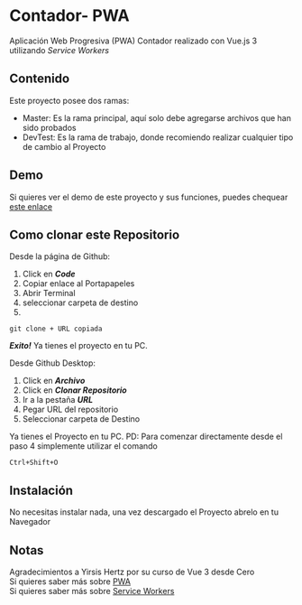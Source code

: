 # Contador- PWA
Aplicación Web Progresiva (PWA) Contador realizado con Vue.js 3 utilizando *Service Workers*

## Contenido
Este proyecto posee dos ramas:

- Master: Es la rama principal, aquí solo debe agregarse archivos que han sido probados
- DevTest: Es la rama de trabajo, donde recomiendo realizar cualquier tipo de cambio al Proyecto

## Demo
Si quieres ver el demo de este proyecto y sus funciones, puedes chequear [este enlace](https://app-contador.ml/)

## Como clonar este Repositorio

Desde la página de Github:

1. Click en ***Code***
2. Copiar enlace al Portapapeles
3. Abrir Terminal
4. seleccionar carpeta de destino
5. 
~~~
git clone + URL copiada
~~~
***Exito!*** Ya tienes el proyecto en tu PC.

Desde Github Desktop:

1. Click en ***Archivo***
2. Click en ***Clonar Repositorio***
3. Ir a la pestaña ***URL***
4. Pegar URL del repositorio
5. Seleccionar carpeta de Destino

Ya tienes el Proyecto en tu PC. 
PD: Para comenzar directamente desde el paso 4 simplemente utilizar el comando 
~~~
Ctrl+Shift+O
~~~
## Instalación
No necesitas instalar nada, una vez descargado el Proyecto  abrelo en tu Navegador

## Notas
Agradecimientos a Yirsis Hertz por su curso de Vue 3 desde Cero  
Si quieres saber más sobre [PWA](https://developer.mozilla.org/es/docs/Web/Progressive_web_apps)  
Si quieres saber más sobre [Service Workers](https://developer.mozilla.org/es/docs/Web/API/Service_Worker_API)


